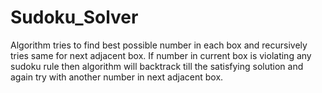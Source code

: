 # Sudoku_Solver
Algorithm tries to find best possible number in each box and recursively tries same for next adjacent box. If number in current box is violating any sudoku rule then algorithm will backtrack till the satisfying solution and again try with another number in next adjacent box.
